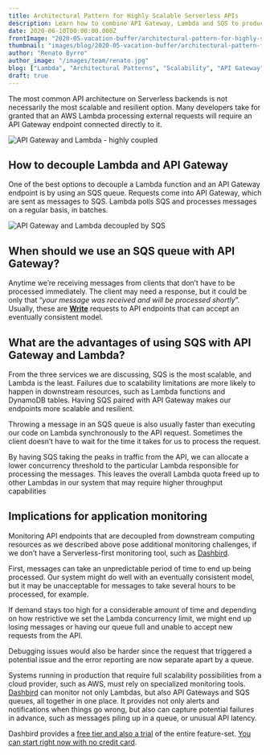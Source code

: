 ```yaml
---
title: Architectural Pattern for Highly Scalable Serverless APIs
description: Learn how to combine API Gateway, Lambda and SQS to produce highly scalable API architectures
date: 2020-06-10T00:00:00.000Z
frontImage: "2020-05-vacation-buffer/architectural-pattern-for-highly-scalable-serverless-apis.png"
thumbnail: "images/blog/2020-05-vacation-buffer/architectural-pattern-for-highly-scalable-serverless-apis.png"
author: "Renato Byrro"
author_image: "/images/team/renato.jpg"
blog: ["Lambda", "Architectural Patterns", "Scalability", "API Gateway", "SQS"]
draft: true
---
```


The most common API architecture on Serverless backends is not necessarily the most scalable and resilient option. Many developers take for granted that an AWS Lambda processing external requests will require an API Gateway endpoint connected directly to it.

![API Gateway and Lambda - highly coupled](/images/blog/2020-05-vacation-buffer/api-lambda-highly-coupled.png "API Gateway and Lambda - highly coupled")



## How to decouple Lambda and API Gateway

One of the best options to decouple a Lambda function and an API Gateway endpoint is by using an SQS queue. Requests come into API Gateway, which are sent as messages to SQS. Lambda polls SQS and processes messages on a regular basis, in batches.


![API Gateway and Lambda decoupled by SQS](/images/blog/2020-05-vacation-buffer/api-lambda-sqs-decoupled.png "API Gateway and Lambda decoupled by SQS")



## When should we use an SQS queue with API Gateway?

Anytime we’re receiving messages from clients that don’t have to be processed immediately. The client may need a response, but it could be only that “_your message was received and will be processed shortly_”. Usually, these are **<span style="text-decoration:underline;">Write</span>** requests to API endpoints that can accept an eventually consistent model.


## What are the advantages of using SQS with API Gateway and Lambda?

From the three services we are discussing, SQS is the most scalable, and Lambda is the least. Failures due to scalability limitations are more likely to happen in downstream resources, such as Lambda functions and DynamoDB tables. Having SQS paired with API Gateway makes our endpoints more scalable and resilient.

Throwing a message in an SQS queue is also usually faster than executing our code on Lambda synchronously to the API request. Sometimes the client doesn’t have to wait for the time it takes for us to process the request.

By having SQS taking the peaks in traffic from the API, we can allocate a lower concurrency threshold to the particular Lambda responsible for processing the messages. This leaves the overall Lambda quota freed up to other Lambdas in our system that may require higher throughput capabilities


## Implications for application monitoring

Monitoring API endpoints that are decoupled from downstream computing resources as we described above pose additional monitoring challenges, if we don’t have a Serverless-first monitoring tool, such as [Dashbird](https://dashbird.io).

First, messages can take an unpredictable period of time to end up being processed. Our system might do well with an eventually consistent model, but it may be unacceptable for messages to take several hours to be processed, for example.

If demand stays too high for a considerable amount of time and depending on how restrictive we set the Lambda concurrency limit, we might end up losing messages or having our queue full and unable to accept new requests from the API.

Debugging issues would also be harder since the request that triggered a potential issue and the error reporting are now separate apart by a queue.

Systems running in production that require full scalability possibilities from a cloud provider, such as AWS, must rely on specialized monitoring tools. [Dashbird](https://dashbird.io) can monitor not only Lambdas, but also API Gateways and SQS queues, all together in one place. It provides not only alerts and notifications when things go wrong, but also can capture potential failures in advance, such as messages piling up in a queue, or unusual API latency.

Dashbird provides a [free tier and also a trial](https://dashbird.io/pricing) of the entire feature-set. [You can start right now with no credit card](https://dashbird.io/#register).

